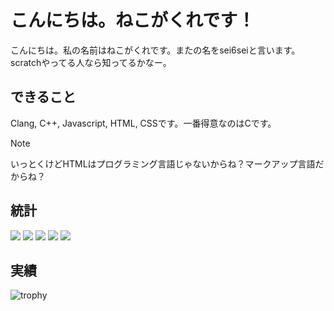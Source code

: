 # こんにちは。ねこがくれです！
こんにちは。私の名前はねこがくれです。またの名をsei6seiと言います。scratchやってる人なら知ってるかなー。

## できること
Clang, C++, Javascript, HTML, CSSです。一番得意なのはCです。

> [!NOTE]
> いっとくけどHTMLはプログラミング言語じゃないからね？マークアップ言語だからね？

## 統計
![](http://github-profile-summary-cards.vercel.app/api/cards/profile-details?username=nekogakure&theme=solarized_dark)
![](http://github-profile-summary-cards.vercel.app/api/cards/repos-per-language?username=nekogakure&theme=solarized_dark)
![](http://github-profile-summary-cards.vercel.app/api/cards/most-commit-language?username=nekogakure&theme=solarized_dark)
![](http://github-profile-summary-cards.vercel.app/api/cards/stats?username=nekogakure&theme=solarized_dark)
![](http://github-profile-summary-cards.vercel.app/api/cards/productive-time?username=nekogakure&theme=solarized_dark&utcOffset=9)

## 実績
![trophy](https://github-profile-trophy.vercel.app/?username=nekogakure&theme=tokyonight)
